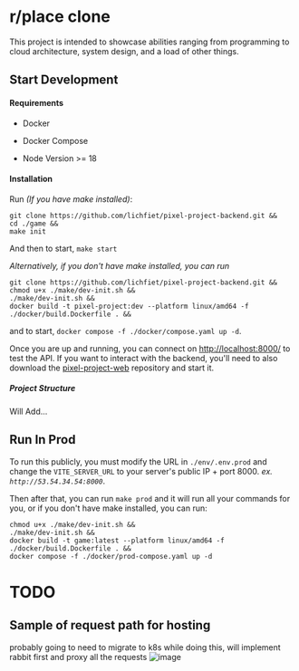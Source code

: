 
# r/place clone
This project is intended to showcase abilities ranging from programming to cloud architecture, system design, and a load of other things.
## Start Development
#### Requirements

- Docker

- Docker Compose

- Node Version >= 18

#### Installation

Run *(If you have make installed)*: 

```
git clone https://github.com/lichfiet/pixel-project-backend.git &&
cd ./game &&
make init
```
And then to start, `make start`

*Alternatively, if you don't have make installed, you can run*

```
git clone https://github.com/lichfiet/pixel-project-backend.git &&
chmod u+x ./make/dev-init.sh &&
./make/dev-init.sh &&
docker build -t pixel-project:dev --platform linux/amd64 -f ./docker/build.Dockerfile . &&
```
and to start, `docker compose -f ./docker/compose.yaml up -d`.



Once you are up and running, you can connect on [http://localhost:8000/](http://localhost:8000/) to test the API. If you want to interact with the backend, you'll need to also download the [pixel-project-web](https://github.com/lichfiet/pixel-project-web.git) repository and start it.

##### Project Structure

Will Add...



## Run In Prod

To run this publicly, you must modify the URL in `./env/.env.prod` and change the `VITE_SERVER_URL` to your server's public IP + port 8000. *ex. `http://53.54.34.54:8000`*.

Then after that, you can run `make prod` and it will run all your commands for you, or if you don't have make installed, you can run:

```
chmod u+x ./make/dev-init.sh &&
./make/dev-init.sh &&
docker build -t game:latest --platform linux/amd64 -f ./docker/build.Dockerfile . &&
docker compose -f ./docker/prod-compose.yaml up -d
```


# TODO

## Sample of request path for hosting
probably going to need to migrate to k8s while doing this, will implement rabbit first and proxy all the requests
![image](https://media.discordapp.net/attachments/219268654745780225/1209237092371267604/Untitled_Artwork.png?ex=65e630cd&is=65d3bbcd&hm=535ec33656e29681b73d55a3ba9f8e651f3f12da06fd422f0bd2d3250bf0c5b8&=&format=webp&quality=lossless&width=855&height=597)
